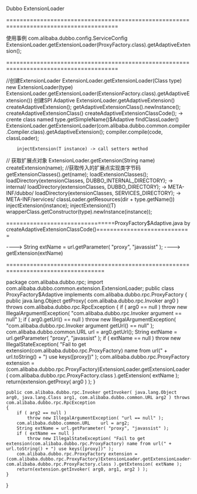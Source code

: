 

Dubbo ExtensionLoader

=======================================================================================

使用事例
com.alibaba.dubbo.config.ServiceConfig<T>
ExtensionLoader.getExtensionLoader(ProxyFactory.class).getAdaptiveExtension();


=======================================================================================

//创建ExtensionLoader
ExtensionLoader.getExtensionLoader(Class<T> type)
	new ExtensionLoader<T>(type)
		ExtensionLoader.getExtensionLoader(ExtensionFactory.class).getAdaptiveExtension())
创建SPI Adaptive
ExtensionLoader.getAdaptiveExtension()
	createAdaptiveExtension();
		getAdaptiveExtensionClass().newInstance();
			createAdaptiveExtensionClass()
				createAdaptiveExtensionClassCode();	-> crente class named type.getSimpleName()$Adaptive
				findClassLoader()
				ExtensionLoader.getExtensionLoader(com.alibaba.dubbo.common.compiler.Compiler.class).getAdaptiveExtension();
				compiler.compile(code, classLoader);

		injectExtension(T instance)	-> call setters method

// 获取扩展点对象
ExtensionLoader.getExtension(String name)
	createExtension(name);
		//获取传入的扩展点实现类字节码
		getExtensionClasses().get(name);
			loadExtensionClasses();
				loadDirectory(extensionClasses, DUBBO_INTERNAL_DIRECTORY);	-> internal/
		        loadDirectory(extensionClasses, DUBBO_DIRECTORY);			-> META-INF/dubbo/
		        loadDirectory(extensionClasses, SERVICES_DIRECTORY);		-> META-INF/services/
		        	classLoader.getResources(dir + type.getName())
		injectExtension(instance);
		injectExtension((T) wrapperClass.getConstructor(type).newInstance(instance));



================================ProxyFactory$Adaptive.java by createAdaptiveExtensionClassCode()============================

----> String extName = url.getParameter( "proxy", "javassist" );
----> getExtension(extName)

===================================================================================

package com.alibaba.dubbo.rpc;
import com.alibaba.dubbo.common.extension.ExtensionLoader;
public class ProxyFactory$Adaptive implements com.alibaba.dubbo.rpc.ProxyFactory {
	public java.lang.Object getProxy( com.alibaba.dubbo.rpc.Invoker arg0 ) throws com.alibaba.dubbo.rpc.RpcException
	{
		if ( arg0 == null )
			throw new IllegalArgumentException( "com.alibaba.dubbo.rpc.Invoker argument == null" );
		if ( arg0.getUrl() == null )
			throw new IllegalArgumentException( "com.alibaba.dubbo.rpc.Invoker argument getUrl() == null" );
		com.alibaba.dubbo.common.URL	url	= arg0.getUrl();
		String extName = url.getParameter( "proxy", "javassist" );
		if ( extName == null )
			throw new IllegalStateException( "Fail to get extension(com.alibaba.dubbo.rpc.ProxyFactory) name from url(" + url.toString() + ") use keys([proxy])" );
		com.alibaba.dubbo.rpc.ProxyFactory extension = (com.alibaba.dubbo.rpc.ProxyFactory)ExtensionLoader.getExtensionLoader( com.alibaba.dubbo.rpc.ProxyFactory.class ).getExtension( extName );
		return(extension.getProxy( arg0 ) );
	}


	public com.alibaba.dubbo.rpc.Invoker getInvoker( java.lang.Object arg0, java.lang.Class arg1, com.alibaba.dubbo.common.URL arg2 ) throws com.alibaba.dubbo.rpc.RpcException
	{
		if ( arg2 == null )
			throw new IllegalArgumentException( "url == null" );
		com.alibaba.dubbo.common.URL	url	= arg2;
		String extName = url.getParameter( "proxy", "javassist" );
		if ( extName == null )
			throw new IllegalStateException( "Fail to get extension(com.alibaba.dubbo.rpc.ProxyFactory) name from url(" + url.toString() + ") use keys([proxy])" );
		com.alibaba.dubbo.rpc.ProxyFactory extension = (com.alibaba.dubbo.rpc.ProxyFactory)ExtensionLoader.getExtensionLoader( com.alibaba.dubbo.rpc.ProxyFactory.class ).getExtension( extName );
		return(extension.getInvoker( arg0, arg1, arg2 ) );
	}
}
